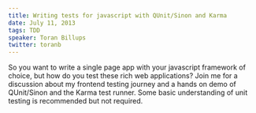 ```yaml
---
title: Writing tests for javascript with QUnit/Sinon and Karma
date: July 11, 2013
tags: TDD
speaker: Toran Billups
twitter: toranb
---
```




So you want to write a single page app with your javascript framework of choice, but how do you test these rich web applications? Join me for a discussion about my frontend testing journey and a hands on demo of QUnit/Sinon and the Karma test runner. Some basic understanding of unit testing is recommended but not required.


